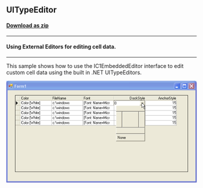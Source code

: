 ## UITypeEditor
#### [Download as zip](https://grapecity.github.io/DownGit/#/home?url=https://github.com/GrapeCity/ComponentOne-WinForms-Samples/tree/master/NetFramework\TrueDBGrid\CS\UITypeEditor)
____
#### Using External Editors for editing cell data.
____
This sample shows how to use the IC1EmbeddedEditor interface to edit custom cell data using the built in .NET UITypeEditors.

![screenshot](screenshot.png)
